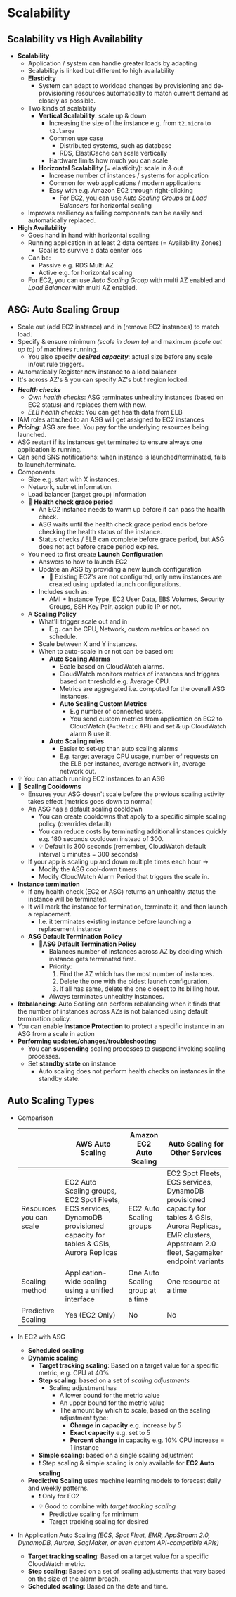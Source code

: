 # Scalability

## Scalability vs High Availability

- **Scalability**
  - Application / system can handle greater loads by adapting
  - Scalability is linked but different to high availability
  - **Elasticity**
    - System can adapt to workload changes by provisioning and de-provisioning resources automatically to match current demand as closely as possible.
  - Two kinds of scalability
    - **Vertical Scalability**: scale up & down
      - Increasing the size of the instance e.g. from `t2.micro` to `t2.large`
      - Common use case
        - Distributed systems, such as database
        - RDS, ElastiCache can scale vertically
      - Hardware limits how much you can scale
    - **Horizontal Scalability** (= elasticity): scale in & out
      - Increase number of instances / systems for application
      - Common for web applications / modern applications
      - Easy with e.g. Amazon EC2 through right-clicking
        - For EC2, you can use *Auto Scaling Group*s or *Load Balancer*s for horizontal scaling
  - Improves resiliency as failing components can be easily and automatically replaced.
- **High Availability**
  - Goes hand in hand with horizontal scaling
  - Running application in at least 2 data centers (= Availability Zones)
    - Goal is to survive a data center loss
  - Can be:
    - Passive e.g. RDS Multi AZ
    - Active e.g. for horizontal scaling
  - For EC2, you can use *Auto Scaling Group* with multi AZ enabled and *Load Balancer* with multi AZ enabled.

## ASG: Auto Scaling Group

- Scale out (add EC2 instance) and in (remove EC2 instances) to match load.
- Specify & ensure minimum *(scale in down to)* and maximum *(scale out up to)* of machines running.
  - You also specify ***desired capacity***: actual size before any scale in/out rule triggers.
- Automatically Register new instance to a load balancer
- It's across AZ's & you can specify AZ's but ❗ region locked.
- ***Health checks***
  - *Own health checks*: ASG terminates unhealthy instances (based on EC2 status) and replaces them with new.
  - *ELB health checks*: You can get health data from ELB
- IAM roles attached to an ASG will get assigned to EC2 instances
- ***Pricing***: ASG are free. You pay for the underlying resources being launched.
- ASG restart if its instances get terminated to ensure always one application is running.
- Can send SNS notifications: when instance is launched/terminated, fails to launch/terminate.
- Components
  - Size e.g. start with X instances.
  - Network, subnet information.
  - Load balancer (target group) information
  - 📝 **Health check grace period**
    - An EC2 instance needs to warm up before it can pass the health check.
    - ASG waits until the health check grace period ends before checking the health status of the instance.
    - Status checks / ELB can complete before grace period, but ASG does not act before grace period expires.
  - You need to first create **Launch Configuration**
    - Answers to how to launch EC2
    - Update an ASG by providing a new launch configuration
      - 📝 Existing EC2's are not configured, only new instances are created using updated launch configurations.
    - Includes such as:
      - AMI + Instance Type, EC2 User Data, EBS Volumes, Security Groups, SSH Key Pair, assign public IP or not.
  - A **Scaling Policy**
    - What'll trigger scale out and in
      - E.g. can be CPU, Network, custom metrics or based on schedule.
    - Scale between X and Y instances.
    - When to auto-scale in or not can be based on:
      - **Auto Scaling Alarms**
        - Scale based on CloudWatch alarms.
        - CloudWatch monitors metrics of instances and triggers based on threshold e.g. Average CPU.
        - Metrics are aggregated i.e. computed for the overall ASG instances.
        - **Auto Scaling Custom Metrics**
          - E.g number of connected users.
          - You send custom metrics from application on EC2 to CloudWatch (`PutMetric` API) and set & up CloudWatch alarm & use it.
      - **Auto Scaling rules**
        - Easier to set-up than auto scaling alarms
        - E.g. target average CPU usage, number of requests on the ELB per instance, average network in, average network out.
- 💡 You can attach running EC2 instances to an ASG
- 📝 **Scaling Cooldowns**
  - Ensures your ASG doesn't scale before the previous scaling activity takes effect (metrics goes down to normal)
  - An ASG has a default scaling cooldown
    - You can create cooldowns that apply to a specific simple scaling policy (overrides default)
    - You can reduce costs by terminating additional instances quickly e.g. 180 seconds cooldown instead of 300.
    - 💡 Default is 300 seconds (remember, CloudWatch default interval 5 minutes = 300 seconds)
  - If your app is scaling up and down multiple times each hour ->
    - Modify the ASG cool-down timers
    - Modify CloudWatch Alarm Period that triggers the scale in.
- **Instance termination**
  - If any health check (EC2 or ASG) returns an unhealthy status the instance will be terminated.
  - It will mark the instance for termination, terminate it, and then launch a replacement.
    - I.e. it terminates existing instance before launching a replacement instance
  - **ASG Default Termination Policy**
    - 📝**ASG Default Termination Policy**
      - Balances number of instances across AZ by deciding which instance gets terminated first.
      - Priority:
        1. Find the AZ which has the most number of instances.
        2. Delete the one with the oldest launch configuration.
        3. If all has same, delete the one closest to its billing hour.
      - Always terminates unhealthy instances.
- **Rebalancing**: Auto Scaling can perform rebalancing when it finds that the number of instances across AZs is not balanced using default termination policy.
- You can enable **Instance Protection** to protect a specific instance in an ASG from a scale in action
- **Performing updates/changes/troubleshooting**
  - You can **suspending** scaling processes to suspend invoking scaling processes.
  - Set **standby state** on instance
    - Auto scaling does not perform health checks on instances in the standby state.

## Auto Scaling Types

- Comparison

  | | AWS Auto Scaling | Amazon EC2 Auto Scaling | Auto Scaling for Other Services |
  | - | -------------- | ----------------------- | ------------------- |
  | Resources you can scale | EC2 Auto Scaling groups, EC2 Spot Fleets, ECS services, DynamoDB provisioned capacity for tables & GSIs, Aurora Replicas | EC2 Auto Scaling groups | EC2 Spot Fleets, ECS services, DynamoDB provisioned capacity for tables & GSIs, Aurora Replicas, EMR clusters, Appstream 2.0 fleet, Sagemaker endpoint variants |
  | Scaling method | Application-wide scaling using a unified interface | One Auto Scaling group at a time | One resource at a time |
  | Predictive Scaling | Yes (EC2 Only) | No | No |

- In EC2 with ASG
  - **Scheduled scaling**
  - **Dynamic scaling**
    - **Target tracking scaling**: Based on a target value for a specific metric, e.g. CPU at 40%.
    - **Step scaling**: based on a set of *scaling adjustments*
      - Scaling adjustment has
        - A lower bound for the metric value
        - An upper bound for the metric value
        - The amount by which to scale, based on the scaling adjustment type:
          - **Change in capacity** e.g. increase by 5
          - **Exact capacity** e.g. set to 5
          - **Percent change** in capacity e.g. 10% CPU increase = 1 instance
    - **Simple scaling**: based on a single scaling adjustment
    - ❗ Step scaling & simple scaling is only available for **EC2 Auto scaling**
  - **Predictive Scaling** uses machine learning models to forecast daily and weekly patterns.
    - ❗ Only for EC2
    - 💡 Good to combine with *target tracking scaling*
      - Predictive scaling for minimum
      - Target tracking scaling for desired
- In Application Auto Scaling *(ECS, Spot Fleet, EMR, AppStream 2.0, DynamoDB, Aurora, SagMaker, or even custom API-compatible APIs)*
  - **Target tracking scaling**: Based on a target value for a specific CloudWatch metric.
  - **Step scaling**: Based on a set of scaling adjustments that vary based on the size of the alarm breach.
  - **Scheduled scaling**: Based on the date and time.
